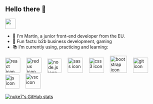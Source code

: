 ## Hello there 👋
<img src="https://emojis.slackmojis.com/emojis/images/1511368775/3217/bluelightsaber.png?1511368775" width="33" /> 

- 🤠 I'm Martin, a junior front-end developer from the EU.
- 🎈 Fun facts: b2b business development, gaming
- 📚 I’m currently using, practicing and learning: <br />

<img src="https://img.icons8.com/officel/48/000000/react.png" alt="react icon" width="48"/> &nbsp;   &nbsp;  <img src="https://img.icons8.com/color/48/000000/redux.png" alt="redux icon" width="48"/> &nbsp;   &nbsp;   <img src="https://nodejs.org/static/images/logo-hexagon.png" alt="node.js icon" width="45"/> &nbsp;   &nbsp;   <img src="https://cdn3.iconfinder.com/data/icons/logos-and-brands-adobe/512/288_Sass-512.png" alt="sass icon" width="48"/> &nbsp;   &nbsp;   <img src="https://image.flaticon.com/icons/png/512/732/732190.png" alt="css3 icon" width="48"/> &nbsp;   &nbsp;   <img src="https://sdtimes.com/wp-content/uploads/2018/01/bootstrap-stack-490x412.png" alt="bootstrap icon" width="54"/> &nbsp;   &nbsp;  <img src="https://msysgit.github.io/img/gwindows_logo.png" alt="git icon" width="48"/> &nbsp;   &nbsp;   <img src="https://www.icone-png.com/png/52/52497.png" alt="js icon" width="45"/> &nbsp;   &nbsp;  <img src="https://wallabyjs.com/assets/img/icon_vsc.png" alt="vsc icon" width="48"/>  </pre>

[![nuke7's GitHub stats](https://github-readme-stats.vercel.app/api?username=nuke7&count_private=true&show_icons=true&theme=calm)](https://github.com/nuke7/github-readme-stats)

<!--
**nuke7/nuke7** is a ✨ _special_ ✨ repository because its `README.md` (this file) appears on your GitHub profile.

Here are some ideas to get you started:

- 🔭 I’m currently working on ...
- 🌱 I’m currently learning ...
- 👯 I’m looking to collaborate on ...
- 🤔 I’m looking for help with ...
- 💬 Ask me about ...
- 📫 How to reach me: ...
- 😄 Pronouns: ...
- ⚡ Fun fact: ...
-->

